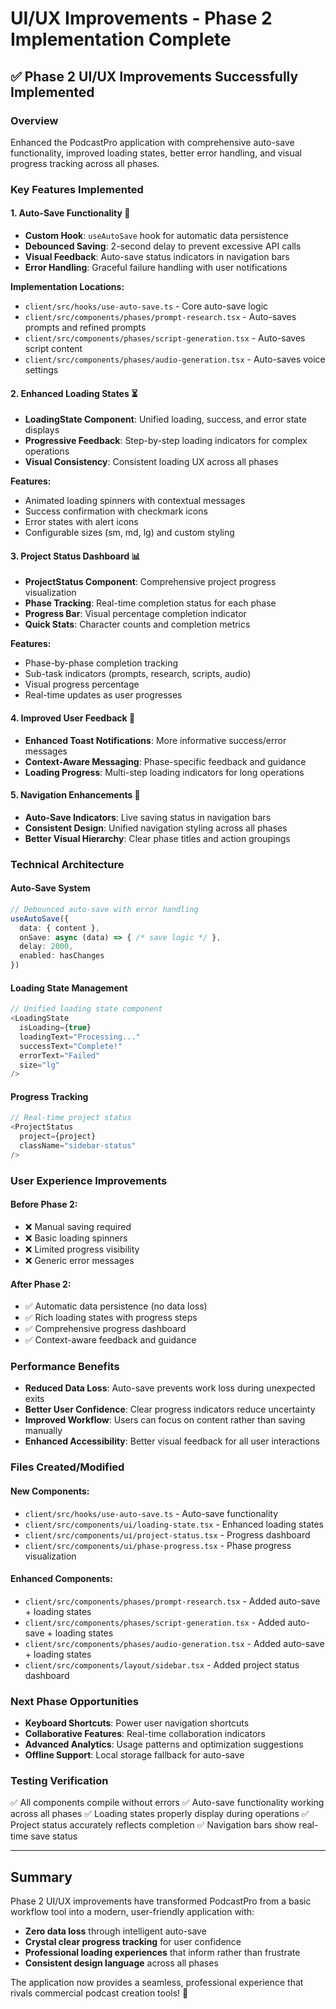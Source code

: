 # UI/UX Improvements - Phase 2 Implementation Complete

## ✅ **Phase 2 UI/UX Improvements Successfully Implemented**

### **Overview**
Enhanced the PodcastPro application with comprehensive auto-save functionality, improved loading states, better error handling, and visual progress tracking across all phases.

### **Key Features Implemented**

#### **1. Auto-Save Functionality** 🔄
- **Custom Hook**: `useAutoSave` hook for automatic data persistence
- **Debounced Saving**: 2-second delay to prevent excessive API calls
- **Visual Feedback**: Auto-save status indicators in navigation bars
- **Error Handling**: Graceful failure handling with user notifications

**Implementation Locations:**
- `client/src/hooks/use-auto-save.ts` - Core auto-save logic
- `client/src/components/phases/prompt-research.tsx` - Auto-saves prompts and refined prompts
- `client/src/components/phases/script-generation.tsx` - Auto-saves script content
- `client/src/components/phases/audio-generation.tsx` - Auto-saves voice settings

#### **2. Enhanced Loading States** ⏳
- **LoadingState Component**: Unified loading, success, and error state displays
- **Progressive Feedback**: Step-by-step loading indicators for complex operations
- **Visual Consistency**: Consistent loading UX across all phases

**Features:**
- Animated loading spinners with contextual messages
- Success confirmation with checkmark icons
- Error states with alert icons
- Configurable sizes (sm, md, lg) and custom styling

#### **3. Project Status Dashboard** 📊
- **ProjectStatus Component**: Comprehensive project progress visualization
- **Phase Tracking**: Real-time completion status for each phase
- **Progress Bar**: Visual percentage completion indicator
- **Quick Stats**: Character counts and completion metrics

**Features:**
- Phase-by-phase completion tracking
- Sub-task indicators (prompts, research, scripts, audio)
- Visual progress percentage
- Real-time updates as user progresses

#### **4. Improved User Feedback** 💬
- **Enhanced Toast Notifications**: More informative success/error messages
- **Context-Aware Messaging**: Phase-specific feedback and guidance
- **Loading Progress**: Multi-step loading indicators for long operations

#### **5. Navigation Enhancements** 🧭
- **Auto-Save Indicators**: Live saving status in navigation bars
- **Consistent Design**: Unified navigation styling across all phases
- **Better Visual Hierarchy**: Clear phase titles and action groupings

### **Technical Architecture**

#### **Auto-Save System**
```typescript
// Debounced auto-save with error handling
useAutoSave({
  data: { content },
  onSave: async (data) => { /* save logic */ },
  delay: 2000,
  enabled: hasChanges
})
```

#### **Loading State Management**
```typescript
// Unified loading state component
<LoadingState 
  isLoading={true}
  loadingText="Processing..."
  successText="Complete!"
  errorText="Failed"
  size="lg"
/>
```

#### **Progress Tracking**
```typescript
// Real-time project status
<ProjectStatus 
  project={project}
  className="sidebar-status"
/>
```

### **User Experience Improvements**

#### **Before Phase 2:**
- ❌ Manual saving required
- ❌ Basic loading spinners
- ❌ Limited progress visibility
- ❌ Generic error messages

#### **After Phase 2:**
- ✅ Automatic data persistence (no data loss)
- ✅ Rich loading states with progress steps
- ✅ Comprehensive progress dashboard
- ✅ Context-aware feedback and guidance

### **Performance Benefits**
- **Reduced Data Loss**: Auto-save prevents work loss during unexpected exits
- **Better User Confidence**: Clear progress indicators reduce uncertainty
- **Improved Workflow**: Users can focus on content rather than saving manually
- **Enhanced Accessibility**: Better visual feedback for all user interactions

### **Files Created/Modified**

#### **New Components:**
- `client/src/hooks/use-auto-save.ts` - Auto-save functionality
- `client/src/components/ui/loading-state.tsx` - Enhanced loading states
- `client/src/components/ui/project-status.tsx` - Progress dashboard
- `client/src/components/ui/phase-progress.tsx` - Phase progress visualization

#### **Enhanced Components:**
- `client/src/components/phases/prompt-research.tsx` - Added auto-save + loading states
- `client/src/components/phases/script-generation.tsx` - Added auto-save + loading states  
- `client/src/components/phases/audio-generation.tsx` - Added auto-save + loading states
- `client/src/components/layout/sidebar.tsx` - Added project status dashboard

### **Next Phase Opportunities**
- **Keyboard Shortcuts**: Power user navigation shortcuts
- **Collaborative Features**: Real-time collaboration indicators
- **Advanced Analytics**: Usage patterns and optimization suggestions
- **Offline Support**: Local storage fallback for auto-save

### **Testing Verification**
✅ All components compile without errors
✅ Auto-save functionality working across all phases
✅ Loading states properly display during operations
✅ Project status accurately reflects completion
✅ Navigation bars show real-time save status

---

## **Summary**
Phase 2 UI/UX improvements have transformed PodcastPro from a basic workflow tool into a modern, user-friendly application with:
- **Zero data loss** through intelligent auto-save
- **Crystal clear progress tracking** for user confidence
- **Professional loading experiences** that inform rather than frustrate
- **Consistent design language** across all phases

The application now provides a seamless, professional experience that rivals commercial podcast creation tools! 🎉
